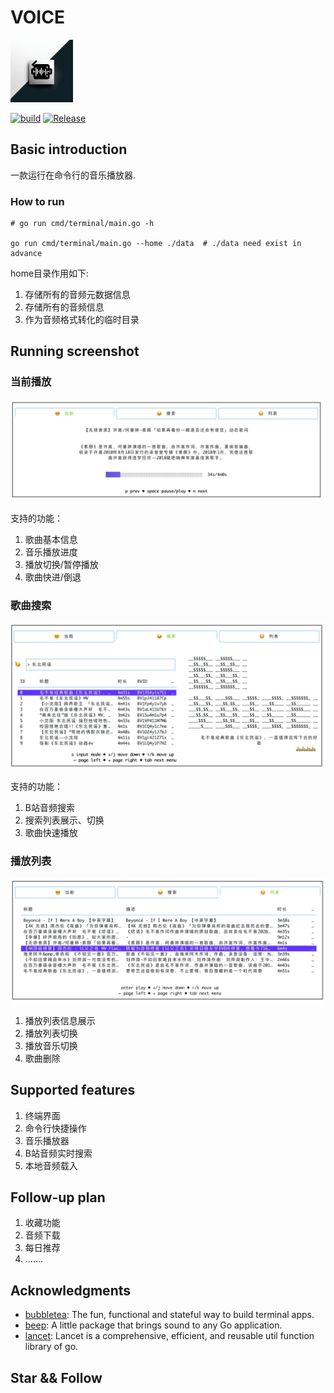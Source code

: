 # VOICE
<img src="./assets/voice.png" width="100"><br>


[![build](https://github.com/o98k-ok/voice/actions/workflows/go.yml/badge.svg)](https://github.com/o98k-ok/voice/actions/workflows/go.yml)
[![Release](https://img.shields.io/badge/release-0.1.0-green.svg)](https://github.com/o98k-ok/voice/releases)

## Basic introduction
一款运行在命令行的音乐播放器.

### How to run

```shell
# go run cmd/terminal/main.go -h

go run cmd/terminal/main.go --home ./data  # ./data need exist in advance
```

home目录作用如下:
1. 存储所有的音频元数据信息
2. 存储所有的音频信息
3. 作为音频格式转化的临时目录

## Running screenshot

### 当前播放

![](./assets/Pasted%20image%2020240311154007.png)

支持的功能：
1. 歌曲基本信息
2. 音乐播放进度
3. 播放切换/暂停播放
4. 歌曲快进/倒退

### 歌曲搜索

![](./assets/Pasted%20image%2020240311154233.png)

支持的功能：
1. B站音频搜索
2. 搜索列表展示、切换
3. 歌曲快速播放

### 播放列表

![](./assets/Pasted%20image%2020240311154510.png)

1. 播放列表信息展示
2. 播放列表切换
3. 播放音乐切换
4. 歌曲删除

## Supported features

1. 终端界面
2. 命令行快捷操作
3. 音乐播放器
4. B站音频实时搜索
5. 本地音频载入

## Follow-up plan

1. 收藏功能
2. 音频下载
3. 每日推荐
4. .......

## Acknowledgments

* [bubbletea](https://github.com/charmbracelet/bubbletea): The fun, functional and stateful way to build terminal apps.
* [beep](https://github.com/faiface/beep): A little package that brings sound to any Go application.
* [lancet](https://github.com/duke-git/lancet): Lancet is a comprehensive, efficient, and reusable util function library of go.


## Star && Follow
